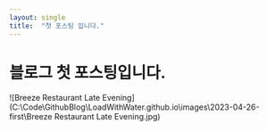 ```yaml
---
layout: single
title:  "첫 포스팅 입니다."
---
```


# 블로그 첫 포스팅입니다.

![Breeze Restaurant Late Evening](C:\Code\GithubBlog\LoadWithWater.github.io\images\2023-04-26-first\Breeze Restaurant Late Evening.jpg)
